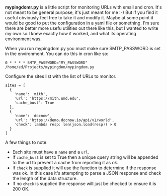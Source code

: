 **mypingdomr.py** is a little script for monitoring URLs with email and cron.
It's not meant to be general purpose, it's just meant for me :-) But if you find
it useful obviously feel free to take it and modify it.  Maybe at some point it
would be good to put the configuration in a yaml file or something. I'm sure
there are better more usefu utilities out there like this, but I wanted to write
my own so I knew exactly how it worked, and what its operating environment was.

When you run mypingdom.py you must make sure SMTP_PASSWORD is set in the
environment.  You can do this in cron like so:

    0 * * * * SMTP_PASSWORD="MY_PASSWORD" /home/ed/Projects/mypingdom/mypingdom.py

Configure the sites list with the list of URLs to monitor.

    sites = [
      {
        'name': 'mith',
        'url': 'https://mith.umd.edu',
        'cache_bust': True
      },
      {
        'name': 'docnow',
        'url': 'https://demo.docnow.io/api/v1/world',
        'check': lambda resp: len(json.load(resp)) > 0
      }
    ]

A few things to note:

* Each site must have a `name` and a `url`.
* If `cache_bust` is set to True then a unique query string will be appended to 
  the url to prevent a cache from reporting it as ok.
* If `check` is supplied it will use the function to determine if the response
  was ok. In this case it's attempting to parse a JSON response and check the
  length of the data structure.
* If no `check` is supplied the response will just be checked to ensure it is
  200 OK.

